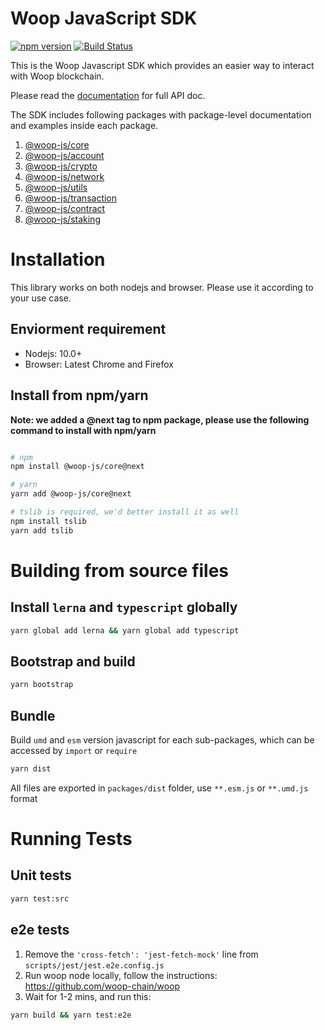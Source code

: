 # Woop JavaScript SDK

[![npm version](https://img.shields.io/npm/v/@woop-js/core.svg?style=flat-square)](https://www.npmjs.com/package/@woop-js/core)
[![Build Status](https://travis-ci.com/FireStack-Lab/Woop-sdk-core.svg?branch=master)](https://travis-ci.com/FireStack-Lab/Woop-sdk-core)

This is the Woop Javascript SDK which provides an easier way to interact with Woop blockchain.

Please read the [documentation](https://jsdoc.woop.ai/) for full API doc.

The SDK includes following packages with package-level documentation and examples inside each package.

1. [@woop-js/core](https://github.com/woop-chain/sdk/tree/master/packages/woop-core)
2. [@woop-js/account](https://github.com/woop-chain/sdk/tree/master/packages/woop-account)
3. [@woop-js/crypto](https://github.com/woop-chain/sdk/tree/master/packages/woop-crypto)
4. [@woop-js/network](https://github.com/woop-chain/sdk/tree/master/packages/woop-network)
5. [@woop-js/utils](https://github.com/woop-chain/sdk/tree/master/packages/woop-utils)
6. [@woop-js/transaction](https://github.com/woop-chain/sdk/tree/master/packages/woop-transaction)
7. [@woop-js/contract](https://github.com/woop-chain/sdk/tree/master/packages/woop-contract)
8. [@woop-js/staking](https://github.com/woop-chain/sdk/tree/master/packages/woop-staking)


# Installation

This library works on both nodejs and browser. Please use it according to your use case.

## Enviorment requirement

* Nodejs: 10.0+
* Browser: Latest Chrome and Firefox

## Install from npm/yarn

**Note: we added a @next tag to npm package, please use the following command to install with npm/yarn**

```bash

# npm
npm install @woop-js/core@next 

# yarn
yarn add @woop-js/core@next

# tslib is required, we'd better install it as well
npm install tslib
yarn add tslib

```

# Building from source files

## Install `lerna` and `typescript` globally

```bash
yarn global add lerna && yarn global add typescript
```
## Bootstrap and build

```bash
yarn bootstrap
```

## Bundle

Build `umd` and `esm` version javascript for each sub-packages, which can be accessed by `import` or `require`

```bash 
yarn dist
```
All files are exported in `packages/dist` folder, use `**.esm.js` or `**.umd.js` format


# Running Tests
## Unit tests
```bash
yarn test:src
```
## e2e tests

1. Remove the `'cross-fetch': 'jest-fetch-mock'` line from `scripts/jest/jest.e2e.config.js`
1. Run woop node locally, follow the instructions: https://github.com/woop-chain/woop  
1. Wait for 1-2 mins, and run this:
```bash
yarn build && yarn test:e2e
```




